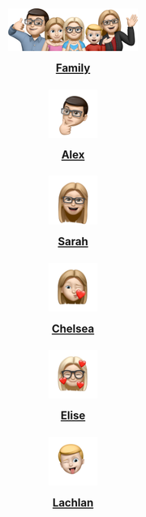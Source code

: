 <h2 align="center"><img src="assets/images/family.png" align="center" width="256" >

<a href="family.html">Family</a></h2>

<h2 align="center"><img src="assets/images/alex.png" align="center" width="96" >

<a href="alex.html">Alex</a></h2>

<h2 align="center"><img src="assets/images/sarah.png" align="center" width="96" >

<a href="sarah.html">Sarah</a></h2>

<h2 align="center"><img src="assets/images/chelsea.png" align="center" width="96" >

<a href="chelsea.html">Chelsea</a></h2>

<h2 align="center"><img src="assets/images/elise.png" align="center" width="96" >

<a href="elise.html">Elise</a></h2>

<h2 align="center"><img src="assets/images/lachlan.png" align="center" width="96" >

<a href="lachlan.html">Lachlan</a></h2>
